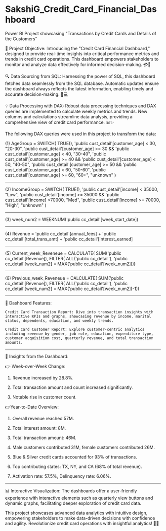 # SakshiG_Credit_Card_Financial_Dashboard
Power BI Project showcasing "Transactions by Credit Cards and Details of the Customers"

 🎯 Project Objective: Introducing the "Credit Card Financial Dashboard," designed to provide real-time insights into critical performance metrics and trends in credit card operations. This dashboard empowers stakeholders to monitor and analyze data effectively for informed decision-making. 💳💼

🔍 Data Sourcing from SQL: Harnessing the power of SQL, this dashboard fetches data seamlessly from the SQL database. Automatic updates ensure the dashboard always reflects the latest information, enabling timely and accurate decision-making. 🔄💻

💡 Data Processing with DAX: Robust data processing techniques and DAX queries are implemented to calculate weekly metrics and trends. New columns and calculations streamline data analysis, providing a comprehensive view of credit card performance. 📊✨

The following DAX queries were used in this project to transform the data:


(1)
AgeGroup = SWITCH(
TRUE(),
'public cust_detail'[customer_age] < 30, "20-30",
'public cust_detail'[customer_age] >= 30 && 'public cust_detail'[customer_age] < 40, "30-40",
'public cust_detail'[customer_age] >= 40 && 'public cust_detail'[customer_age] < 50, "40-50",
'public cust_detail'[customer_age] >= 50 && 'public cust_detail'[customer_age] < 60, "50-60",
'public cust_detail'[customer_age] >= 60, "60+",
"unknown"
)
______________________________________________

(2)
IncomeGroup = SWITCH(
TRUE(),
'public cust_detail'[income] < 35000, "Low",
'public cust_detail'[income] >= 35000 && 'public cust_detail'[income] <70000, "Med",
'public cust_detail'[income] >= 70000, "High",
"unknown"
)
__________________________________________________
(3)
week_num2 = WEEKNUM('public cc_detail'[week_start_date])
___________________________________________________
(4)
Revenue = 'public cc_detail'[annual_fees] + 'public cc_detail'[total_trans_amt] + 'public cc_detail'[interest_earned]
__________________________________________________
(5)
Current_week_Reveneue = CALCULATE(
SUM('public cc_detail'[Revenue]),
FILTER(
ALL('public cc_detail'),
'public cc_detail'[week_num2] = MAX('public cc_detail'[week_num2])))
________________________________________________
(6)
Previous_week_Reveneue = CALCULATE(
SUM('public cc_detail'[Revenue]),
FILTER(
ALL('public cc_detail'),
'public cc_detail'[week_num2] = MAX('public cc_detail'[week_num2])-1))

______________________________________________________________________________________________________________________________
🚀 Dashboard Features:

    Credit Card Transaction Report: Dive into transaction insights with interactive KPIs and graphs, showcasing revenue by income, marital status, dependents, education, and weekly trends.
    
    Credit Card Customer Report: Explore customer-centric analytics including revenue by gender, job role, education, expenditure type, customer acquisition cost, quarterly revenue, and total transaction amounts.

***************************************************************************************************************************************
📝   Insights from the Dashboard:


👉 Week-over-Week Change:

1. Revenue increased by 28.8%.

2. Total transaction amount and count increased significantly.

3. Notable rise in customer count.


👉Year-to-Date Overview:

1. Overall revenue reached 57M.

2. Total interest amount: 8M.

3. Total transaction amount: 46M.

4. Male customers contributed 31M, female customers contributed 26M.

5. Blue & Silver credit cards accounted for 93% of transactions.

6. Top contributing states: TX, NY, and CA (68% of total revenue).

7. Activation rate: 57.5%, Delinquency rate: 6.06%.
**********************************************************************************************************************************

📊 Interactive Visualization: The dashboards offer a user-friendly experience with interactive elements such as quarterly view buttons and dynamic graphs, facilitating deeper exploration of credit card data.

This project showcases advanced data analytics with intuitive design, empowering stakeholders to make data-driven decisions with confidence and agility. Revolutionize credit card operations with insightful analytics! 💪🌐 
